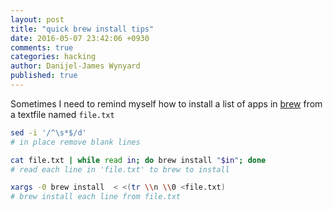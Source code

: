 ```yaml
---
layout: post
title: "quick brew install tips"
date: 2016-05-07 23:42:06 +0930
comments: true
categories: hacking
author: Danijel-James Wynyard
published: true
---
```

Sometimes I need to remind myself how to install a list of apps in [brew](http://brew.sh) from a textfile named `file.txt`

```bash
sed -i '/^\s*$/d'
# in place remove blank lines

cat file.txt | while read in; do brew install "$in"; done
# read each line in 'file.txt' to brew to install

xargs -0 brew install  < <(tr \\n \\0 <file.txt)
# brew install each line from file.txt
```